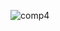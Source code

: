![comp4](https://user-images.githubusercontent.com/77302093/160289808-547e9d46-0170-47d1-b848-eb7f233369e6.png)

